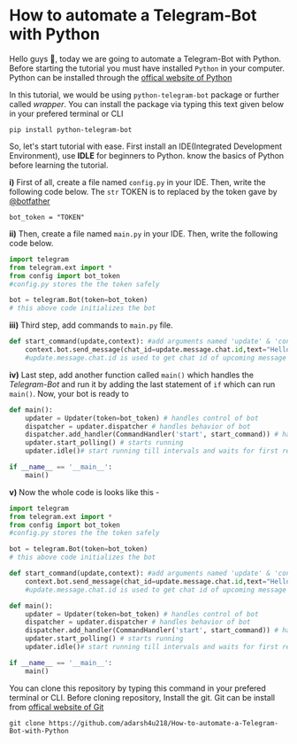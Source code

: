 <h1>How to automate a Telegram-Bot with Python</h1>

Hello guys 👋, today we are going to automate a Telegram-Bot with Python. Before starting the tutorial you must have installed ```Python``` in your computer. Python can be installed through the [offical website of Python](https://python.org)


In this tutorial, we would be using ```python-telegram-bot``` package or further called *wrapper*. You can install the package via typing this text given below in your prefered terminal or CLI
```
pip install python-telegram-bot
```

So, let's start tutorial with ease. First install an IDE(Integrated Development Environment), use **IDLE** for beginners to Python. know the basics of Python before learning the tutorial. 

**i)** First of all, create a file named ```config.py``` in your IDE. Then, write the following code below.
The ```str``` TOKEN is to replaced by the token gave by [@botfather]()

```
bot_token = "TOKEN"
```

**ii)** Then, create a file named ```main.py```
in your IDE. Then, write the following code below.

```python
import telegram
from telegram.ext import *
from config import bot_token  
#config.py stores the the token safely 

bot = telegram.Bot(token=bot_token) 
# this above code initializes the bot
```
**iii)** Third step, add commands to ```main.py``` file. 

```python
def start_command(update,context): #add arguments named 'update' & 'context' 
    context.bot.send_message(chat_id=update.message.chat.id,text="Hello World!") 
    #update.message.chat.id is used to get chat id of upcoming message
```
**iv)** Last step, add another function called ```main()``` which handles the *Telegram-Bot* and run it by adding the  last statement of ```if``` which can run ```main()```. Now, your bot is ready to 
```python
def main():
    updater = Updater(token=bot_token) # handles control of bot
    dispatcher = updater.dispatcher # handles behavior of bot
    dispatcher.add_handler(CommandHandler('start', start_command)) # handles response  the named "Hello World!"
    updater.start_polling() # starts running
    updater.idle()# start running till intervals and waits for first response from user is /start

if __name__ == '__main__':
    main()
```
**v)** Now the whole code is looks like this -
```python
import telegram
from telegram.ext import *
from config import bot_token  
#config.py stores the the token safely 

bot = telegram.Bot(token=bot_token) 
# this above code initializes the bot

def start_command(update,context): #add arguments named 'update' & 'context' 
    context.bot.send_message(chat_id=update.message.chat.id,text="Hello World!") 
    #update.message.chat.id is used to get chat id of upcoming message

def main():
    updater = Updater(token=bot_token) # handles control of bot
    dispatcher = updater.dispatcher # handles behavior of bot
    dispatcher.add_handler(CommandHandler('start', start_command)) # handles the response named "Hello World!"
    updater.start_polling() # starts running
    updater.idle()# start running till intervals and waits for first response from user is /start

if __name__ == '__main__':
    main()
```
You can clone this repository by typing this command in your prefered terminal or CLI. Before cloning repository, Install the git. Git can be install from [offical website of Git]( http://git-scm.com/)

```
git clone https://github.com/adarsh4u218/How-to-automate-a-Telegram-Bot-with-Python
```



